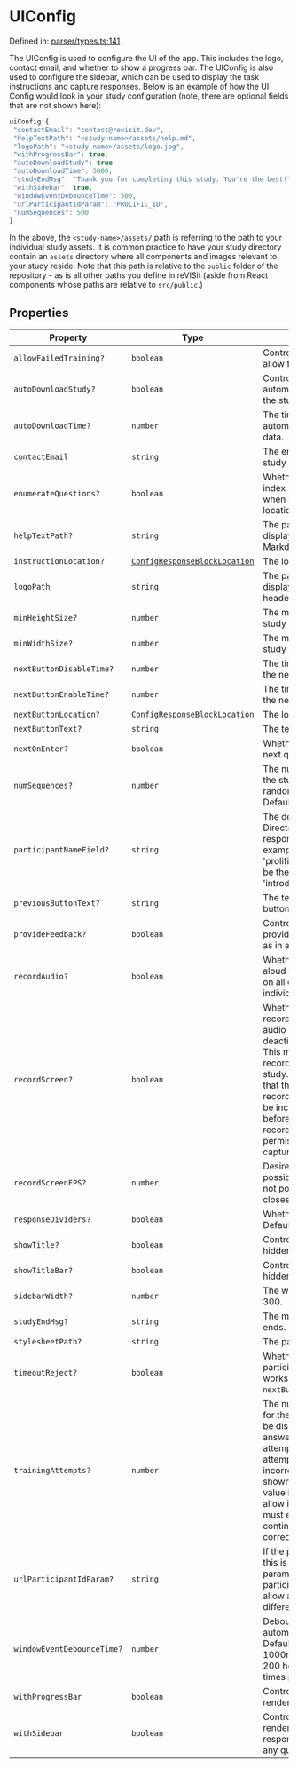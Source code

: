 # UIConfig

Defined in: [parser/types.ts:141](https://github.com/revisit-studies/study/blob/6d0bcf865c88e39cf1cf0007fe3f55213492c22c/src/parser/types.ts#L141)

The UIConfig is used to configure the UI of the app.
This includes the logo, contact email, and whether to show a progress bar.
The UIConfig is also used to configure the sidebar, which can be used to display the task instructions and capture responses. Below is an example of how the UI Config would look in your study configuration (note, there are optional fields that are not shown here):
```js
uiConfig:{
 "contactEmail": "contact@revisit.dev",
 "helpTextPath": "<study-name>/assets/help.md",
 "logoPath": "<study-name>/assets/logo.jpg",
 "withProgressBar": true,
 "autoDownloadStudy": true
 "autoDownloadTime": 5000,
 "studyEndMsg": "Thank you for completing this study. You're the best!",
 "withSidebar": true,
 "windowEventDebounceTime": 500,
 "urlParticipantIdParam": "PROLIFIC_ID",
 "numSequences": 500
}
```
In the above, the `<study-name>/assets/` path is referring to the path to your individual study assets. It is common practice to have your study directory contain an `assets` directory where all components and images relevant to your study reside. Note that this path is relative to the `public` folder of the repository - as is all other paths you define in reVISit (aside from React components whose paths are relative to `src/public`.)

## Properties

| Property | Type | Description | Defined in |
| ------ | ------ | ------ | ------ |
| <a id="allowfailedtraining"></a> `allowFailedTraining?` | `boolean` | Controls whether the component should allow failed training. Defaults to true. | [parser/types.ts:182](https://github.com/revisit-studies/study/blob/6d0bcf865c88e39cf1cf0007fe3f55213492c22c/src/parser/types.ts#L182) |
| <a id="autodownloadstudy"></a> `autoDownloadStudy?` | `boolean` | Controls whether the study data is automatically downloaded at the end of the study. | [parser/types.ts:198](https://github.com/revisit-studies/study/blob/6d0bcf865c88e39cf1cf0007fe3f55213492c22c/src/parser/types.ts#L198) |
| <a id="autodownloadtime"></a> `autoDownloadTime?` | `number` | The time in milliseconds to wait before automatically downloading the study data. | [parser/types.ts:200](https://github.com/revisit-studies/study/blob/6d0bcf865c88e39cf1cf0007fe3f55213492c22c/src/parser/types.ts#L200) |
| <a id="contactemail"></a> `contactEmail` | `string` | The email address that used during the study if a participant clicks contact. | [parser/types.ts:146](https://github.com/revisit-studies/study/blob/6d0bcf865c88e39cf1cf0007fe3f55213492c22c/src/parser/types.ts#L146) |
| <a id="enumeratequestions"></a> `enumerateQuestions?` | `boolean` | Whether to prepend questions with their index (+ 1). This should only be used when all questions are in the same location, e.g. all are in the side bar. | [parser/types.ts:190](https://github.com/revisit-studies/study/blob/6d0bcf865c88e39cf1cf0007fe3f55213492c22c/src/parser/types.ts#L190) |
| <a id="helptextpath"></a> `helpTextPath?` | `string` | The path to the help text file. This is displayed when a participant clicks help. Markdown is supported. | [parser/types.ts:162](https://github.com/revisit-studies/study/blob/6d0bcf865c88e39cf1cf0007fe3f55213492c22c/src/parser/types.ts#L162) |
| <a id="instructionlocation"></a> `instructionLocation?` | [`ConfigResponseBlockLocation`](../type-aliases/ConfigResponseBlockLocation.md) | The location of the instructions. | [parser/types.ts:160](https://github.com/revisit-studies/study/blob/6d0bcf865c88e39cf1cf0007fe3f55213492c22c/src/parser/types.ts#L160) |
| <a id="logopath"></a> `logoPath` | `string` | The path to the logo image. This is displayed on the landing page and the header. | [parser/types.ts:144](https://github.com/revisit-studies/study/blob/6d0bcf865c88e39cf1cf0007fe3f55213492c22c/src/parser/types.ts#L144) |
| <a id="minheightsize"></a> `minHeightSize?` | `number` | The minimum screen height size for the study | [parser/types.ts:210](https://github.com/revisit-studies/study/blob/6d0bcf865c88e39cf1cf0007fe3f55213492c22c/src/parser/types.ts#L210) |
| <a id="minwidthsize"></a> `minWidthSize?` | `number` | The minimum screen width size for the study | [parser/types.ts:208](https://github.com/revisit-studies/study/blob/6d0bcf865c88e39cf1cf0007fe3f55213492c22c/src/parser/types.ts#L208) |
| <a id="nextbuttondisabletime"></a> `nextButtonDisableTime?` | `number` | The time in milliseconds to wait before the next button is disabled. | [parser/types.ts:172](https://github.com/revisit-studies/study/blob/6d0bcf865c88e39cf1cf0007fe3f55213492c22c/src/parser/types.ts#L172) |
| <a id="nextbuttonenabletime"></a> `nextButtonEnableTime?` | `number` | The time in milliseconds to wait before the next button is enabled. | [parser/types.ts:170](https://github.com/revisit-studies/study/blob/6d0bcf865c88e39cf1cf0007fe3f55213492c22c/src/parser/types.ts#L170) |
| <a id="nextbuttonlocation"></a> `nextButtonLocation?` | [`ConfigResponseBlockLocation`](../type-aliases/ConfigResponseBlockLocation.md) | The location of the next button. | [parser/types.ts:168](https://github.com/revisit-studies/study/blob/6d0bcf865c88e39cf1cf0007fe3f55213492c22c/src/parser/types.ts#L168) |
| <a id="nextbuttontext"></a> `nextButtonText?` | `string` | The text to display on the next button. | [parser/types.ts:166](https://github.com/revisit-studies/study/blob/6d0bcf865c88e39cf1cf0007fe3f55213492c22c/src/parser/types.ts#L166) |
| <a id="nextonenter"></a> `nextOnEnter?` | `boolean` | Whether enter key should move to the next question. Defaults to false. | [parser/types.ts:164](https://github.com/revisit-studies/study/blob/6d0bcf865c88e39cf1cf0007fe3f55213492c22c/src/parser/types.ts#L164) |
| <a id="numsequences"></a> `numSequences?` | `number` | The number of sequences to generate for the study. This is used to generate the random sequences for the study. Defaults to 1000. | [parser/types.ts:202](https://github.com/revisit-studies/study/blob/6d0bcf865c88e39cf1cf0007fe3f55213492c22c/src/parser/types.ts#L202) |
| <a id="participantnamefield"></a> `participantNameField?` | `string` | The default name field for a participant. Directs revisit to use the task and response id as a name in UI elements. For example, if you wanted the response 'prolificId' from the task 'introduction' to be the name, this field would be 'introduction.prolificId' | [parser/types.ts:206](https://github.com/revisit-studies/study/blob/6d0bcf865c88e39cf1cf0007fe3f55213492c22c/src/parser/types.ts#L206) |
| <a id="previousbuttontext"></a> `previousButtonText?` | `string` | The text that is displayed on the previous button. | [parser/types.ts:174](https://github.com/revisit-studies/study/blob/6d0bcf865c88e39cf1cf0007fe3f55213492c22c/src/parser/types.ts#L174) |
| <a id="providefeedback"></a> `provideFeedback?` | `boolean` | Controls whether the component should provide feedback to the participant, such as in a training trial. Defaults to false. | [parser/types.ts:178](https://github.com/revisit-studies/study/blob/6d0bcf865c88e39cf1cf0007fe3f55213492c22c/src/parser/types.ts#L178) |
| <a id="recordaudio"></a> `recordAudio?` | `boolean` | Whether or not we want to utilize think-aloud features. If true, will record audio on all components unless deactivated on individual components. Defaults to false. | [parser/types.ts:184](https://github.com/revisit-studies/study/blob/6d0bcf865c88e39cf1cf0007fe3f55213492c22c/src/parser/types.ts#L184) |
| <a id="recordscreen"></a> `recordScreen?` | `boolean` | Whether or not we want to utilize screen recording feature. If true, will record audio on all components unless deactivated on individual components. This must be set to true if you want to record audio on any component in your study. Defaults to false. It's also required that the library component, $screen-recording.co.screenRecordingPermission, be included in the study at some point before any component that you want to record the screen on to ensure permissions are granted and screen capture has started. | [parser/types.ts:186](https://github.com/revisit-studies/study/blob/6d0bcf865c88e39cf1cf0007fe3f55213492c22c/src/parser/types.ts#L186) |
| <a id="recordscreenfps"></a> `recordScreenFPS?` | `number` | Desired fps for recording screen. If possible, this value will be used, but if it's not possible, the user agent will use the closest possible match. | [parser/types.ts:188](https://github.com/revisit-studies/study/blob/6d0bcf865c88e39cf1cf0007fe3f55213492c22c/src/parser/types.ts#L188) |
| <a id="responsedividers"></a> `responseDividers?` | `boolean` | Whether to show the response dividers. Defaults to false. | [parser/types.ts:192](https://github.com/revisit-studies/study/blob/6d0bcf865c88e39cf1cf0007fe3f55213492c22c/src/parser/types.ts#L192) |
| <a id="showtitle"></a> `showTitle?` | `boolean` | Controls whether the title should be hidden in the study. | [parser/types.ts:156](https://github.com/revisit-studies/study/blob/6d0bcf865c88e39cf1cf0007fe3f55213492c22c/src/parser/types.ts#L156) |
| <a id="showtitlebar"></a> `showTitleBar?` | `boolean` | Controls whether the title bar should be hidden in the study. | [parser/types.ts:158](https://github.com/revisit-studies/study/blob/6d0bcf865c88e39cf1cf0007fe3f55213492c22c/src/parser/types.ts#L158) |
| <a id="sidebarwidth"></a> `sidebarWidth?` | `number` | The width of the left sidebar. Defaults to 300. | [parser/types.ts:154](https://github.com/revisit-studies/study/blob/6d0bcf865c88e39cf1cf0007fe3f55213492c22c/src/parser/types.ts#L154) |
| <a id="studyendmsg"></a> `studyEndMsg?` | `string` | The message to display when the study ends. | [parser/types.ts:196](https://github.com/revisit-studies/study/blob/6d0bcf865c88e39cf1cf0007fe3f55213492c22c/src/parser/types.ts#L196) |
| <a id="stylesheetpath"></a> `stylesheetPath?` | `string` | The path to the external stylesheet file. | [parser/types.ts:212](https://github.com/revisit-studies/study/blob/6d0bcf865c88e39cf1cf0007fe3f55213492c22c/src/parser/types.ts#L212) |
| <a id="timeoutreject"></a> `timeoutReject?` | `boolean` | Whether to redirect a timed out participant to a rejection page. This only works for components where the `nextButtonDisableTime` field is set. | [parser/types.ts:176](https://github.com/revisit-studies/study/blob/6d0bcf865c88e39cf1cf0007fe3f55213492c22c/src/parser/types.ts#L176) |
| <a id="trainingattempts"></a> `trainingAttempts?` | `number` | The number of training attempts allowed for the component. The next button will be disabled until either the correct answer is given or the number of attempts is reached. When the number of attempts is reached, if the answer is incorrect still, the correct value will be shown to the participant. The default value is 2. Providing a value of -1 will allow infinite attempts and the participant must enter the correct answer to continue, and reVISit will not show the correct answer to the user. | [parser/types.ts:180](https://github.com/revisit-studies/study/blob/6d0bcf865c88e39cf1cf0007fe3f55213492c22c/src/parser/types.ts#L180) |
| <a id="urlparticipantidparam"></a> `urlParticipantIdParam?` | `string` | If the participant ID is passed in the URL, this is the name of the querystring parameter that is used to capture the participant ID (e.g. PROLIFIC_ID). This will allow a user to continue a study on different devices and browsers. | [parser/types.ts:204](https://github.com/revisit-studies/study/blob/6d0bcf865c88e39cf1cf0007fe3f55213492c22c/src/parser/types.ts#L204) |
| <a id="windoweventdebouncetime"></a> `windowEventDebounceTime?` | `number` | Debounce time in milliseconds for automatically tracked window events. Defaults to 100. E.g 100 here means 1000ms / 100ms = 10 times a second, 200 here means 1000ms / 200ms = 5 times per second | [parser/types.ts:194](https://github.com/revisit-studies/study/blob/6d0bcf865c88e39cf1cf0007fe3f55213492c22c/src/parser/types.ts#L194) |
| <a id="withprogressbar"></a> `withProgressBar` | `boolean` | Controls whether the progress bar is rendered in the study. | [parser/types.ts:148](https://github.com/revisit-studies/study/blob/6d0bcf865c88e39cf1cf0007fe3f55213492c22c/src/parser/types.ts#L148) |
| <a id="withsidebar"></a> `withSidebar` | `boolean` | Controls whether the left sidebar is rendered at all. Required to be true if your response's location is set to sidebar for any question. | [parser/types.ts:150](https://github.com/revisit-studies/study/blob/6d0bcf865c88e39cf1cf0007fe3f55213492c22c/src/parser/types.ts#L150) |
